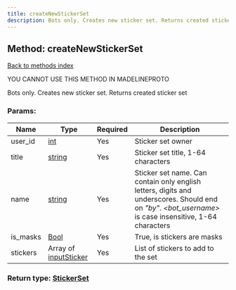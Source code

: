 ```yaml
---
title: createNewStickerSet
description: Bots only. Creates new sticker set. Returns created sticker set
---
```

## Method: createNewStickerSet  
[Back to methods index](index.md)


YOU CANNOT USE THIS METHOD IN MADELINEPROTO


Bots only. Creates new sticker set. Returns created sticker set

### Params:

| Name     |    Type       | Required | Description |
|----------|---------------|----------|-------------|
|user\_id|[int](../types/int.md) | Yes|Sticker set owner|
|title|[string](../types/string.md) | Yes|Sticker set title, 1-64 characters|
|name|[string](../types/string.md) | Yes|Sticker set name. Can contain only english letters, digits and underscores. Should end on *"_by_<bot username>"*. *<bot_username>* is case insensitive, 1-64 characters|
|is\_masks|[Bool](../types/Bool.md) | Yes|True, is stickers are masks|
|stickers|Array of [inputSticker](../constructors/inputSticker.md) | Yes|List of stickers to add to the set|


### Return type: [StickerSet](../types/StickerSet.md)

